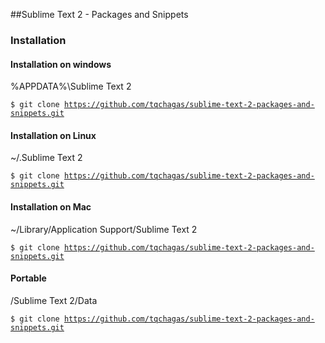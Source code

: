 ##Sublime Text 2 - Packages and Snippets

### Installation 
#### Installation on windows
%APPDATA%\Sublime Text 2

<code>$ git clone https://github.com/tqchagas/sublime-text-2-packages-and-snippets.git</code>

#### Installation on Linux
~/.Sublime Text 2

<code>$ git clone https://github.com/tqchagas/sublime-text-2-packages-and-snippets.git</code>

#### Installation on Mac
~/Library/Application Support/Sublime Text 2

<code>$ git clone https://github.com/tqchagas/sublime-text-2-packages-and-snippets.git</code>

#### Portable
/Sublime Text 2/Data

<code>$ git clone https://github.com/tqchagas/sublime-text-2-packages-and-snippets.git</code>
